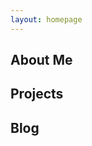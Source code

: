 ```yaml
---
layout: homepage
---
```


<section id="homepage">
    <div class="container">
        <div class="item flex-33 has-gutter has-centered-content zoom-on-hover">
            <a href="/about-me/"></a>
            <h2>About Me</h2>
            <div class="background-image-wrapper">
                <div class="is-opaque" style="background-image: url('https://assets.bpwalters.com/images/rochester.jpg');"></div>
            </div>
        </div>
        <div class="item flex-33 has-gutter has-centered-content zoom-on-hover">
            <a href="/projects/"></a>
            <h2>Projects</h2>
            <div class="background-image-wrapper">
                <div class="is-opaque" style="background-image: url('https://assets.bpwalters.com/images/arduino_obdii.jpg');"></div>
            </div>
        </div>
        <div class="item flex-33 has-gutter has-centered-content zoom-on-hover">
            <a href="https://blog.bpwalters.com"></a>
            <h2>Blog</h2>
            <div class="background-image-wrapper">
                <div class="is-opaque" style="background-image: url('https://assets.bpwalters.com/images/chromebook.jpg');"></div>
            </div>
        </div>
    </div>
</section>